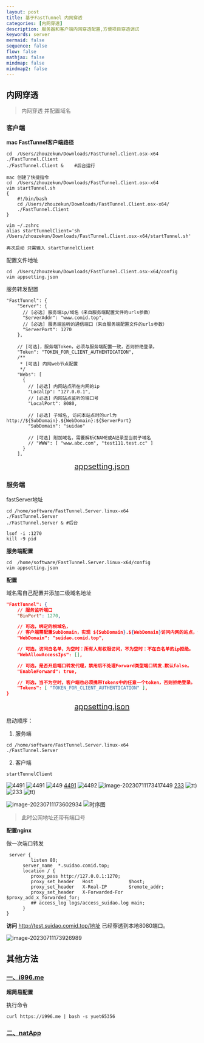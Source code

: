 ```yaml
---
layout: post
title: 基于FastTunnel 内网穿透
categories: [内网穿透]
description: 服务器和客户端内网穿透配置,方便项目穿透调试
keywords: server
mermaid: false
sequence: false
flow: false
mathjax: false
mindmap: false
mindmap2: false
---
```

## 内网穿透

>  内网穿透 并配置域名

### 客户端

**mac FastTunnel客户端路径**

```shell
cd  /Users/zhouzekun/Downloads/FastTunnel.Client.osx-x64
./FastTunnel.Client 
./FastTunnel.Client &    #后台运行

mac 创建了快捷指令 
cd  /Users/zhouzekun/Downloads/FastTunnel.Client.osx-x64
vim startTunnel.sh
{
    #!/bin/bash
    cd /Users/zhouzekun/Downloads/FastTunnel.Client.osx-x64/
    ./FastTunnel.Client
}

vim ~/.zshrc
alias startTunnelClient='sh /Users/zhouzekun/Downloads/FastTunnel.Client.osx-x64/startTunnel.sh'

再次启动 只需输入 startTunnelClient
```

配置文件地址

```shell
cd  /Users/zhouzekun/Downloads/FastTunnel.Client.osx-x64/config
vim appsetting.json

```

服务转发配置

```shell
"FastTunnel": {
    "Server": {
      // [必选] 服务端ip/域名（来自服务端配置文件的urls参数）
      "ServerAddr": "www.comid.top",
      // [必选] 服务端监听的通信端口（来自服务端配置文件的urls参数）
      "ServerPort": 1270
    },

    // [可选]，服务端Token，必须与服务端配置一致，否则拒绝登录。
    "Token": "TOKEN_FOR_CLIENT_AUTHENTICATION",
    /**
     * [可选] 内网web节点配置
     */
    "Webs": [
      {
        // [必选] 内网站点所在内网的ip
        "LocalIp": "127.0.0.1",
        // [必选] 内网站点监听的端口号
        "LocalPort": 8080,

        // [必选] 子域名, 访问本站点时的url为 http://${SubDomain}.${WebDomain}:${ServerPort}
        "SubDomain": "suidao"

        // [可选] 附加域名，需要解析CNAME或A记录至当前子域名
        // "WWW": [ "www.abc.com", "test111.test.cc" ]
      }
    ],
```

<center style="font-size:20px;color:#FFFFF;text-decoration:underline">appsetting.json</center> 

### 服务端

fastServer地址

```shell
cd /home/software/FastTunnel.Server.linux-x64
./FastTunnel.Server
./FastTunnel.Server & #后台

lsof -i :1270
kill -9 pid
```

**服务端配置**

```shell
cd  /home/software/FastTunnel.Server.linux-x64/config
vim appsetting.json
```

**配置**

域名需自己配置并添加二级域名地址

```json
"FastTunnel": {
    // 服务监听端口
    "BinPort": 1270,

    // 可选，绑定的根域名，
    // 客户端需配置SubDomain，实现 ${SubDomain}.${WebDomain}访问内网的站点，注意：需要通过域名访问网站时必选。
    "WebDomain": "suidao.comid.top",

    // 可选，访问白名单，为空时：所有人有权限访问，不为空时：不在白名单的ip拒绝。
    "WebAllowAccessIps": [],

    // 可选，是否开启端口转发代理，禁用后不处理Forward类型端口转发.默认false。
    "EnableForward": true,

    // 可选，当不为空时，客户端也必须携带Tokens中的任意一个token，否则拒绝登录。
    "Tokens": [ "TOKEN_FOR_CLIENT_AUTHENTICATION" ],
}
```

<center style="font-size:20px;color:#FFFFF;text-decoration:underline">appsetting.json</center> 

启动顺序：

1. 服务端

```shell
cd /home/software/FastTunnel.Server.linux-x64
./FastTunnel.Server
```

2. 客户端

```shell
startTunnelClient
```
![4491](http://image.comid.top/image/202305120032141)
![4491](http://images.comid.top/image/202305120032141)
![449](http://image.comid.top/image/202307111734548.png)
[4491](http://image.comid.top/image/202307111734548.png)
![4492](http://images.comid.top/image/202307111734548.png)
![image-20230711173417449](http://images.comid.top/image/202307111734548.png)
[233](https://www.baidu.com/link?url=A5BWk2g2Fv5Pn8l-ywW6a_lHRE2_gh8tW4CB-bmTzEtcKhERIbC2qkAvE_zgrTfenTBiDrHEOH57oh6lCBK_nTkG_1_ABx_JyAnjr_31rtEOtYQ49niKS96mQiIVFcKGPHnlByxEJ4Ge13Xvy2mNdZqemo5DZJRYckI2m3fXj8jZIb3CI3dXFKgF7otPv_G_9pUYJx9nnLySWG3s5HTtmb_ybZmDO48hw9xqDPDCjaCHNmcrJ_1zJcmi4rtQ-sg5-_GJG0pzji1VLca84-7-IRwSc1DQaC7VqQV2XF-S2agQLCX-EbY9Bf0-_54lfLcZ6pRUVCCuBWSU88SO8bbRGdNh0rbmDIM8tIbflLpbPNKmNxGbmDZlNSUhMC8fQ0mCpIZJ2TOXHlywqSGWc4FeFTpvelZSQoyoEax__VVDZFWAyOCmmzvKpxTPXi5BmjFv0E53NoJkjphWNbmMKsTcuLBDZ3ExwCBaLUzYTGIRRyZgsNlZu2mMYlhzKv4QSeOC2SpaB32v6_NjpzFrABsnC8-huxLA9DIbBm0FI-itoWGWwkQbHrjrbpns9Bb3flq_DjW2O-tK4tE2Wv0tyAtgFEa7rl0UT7sb88BDnd38idjrJd34CVYLX1t_9Tp9ADkh9W-yLZauKJ6DcyeuuKI0pK&wd=&eqid=dd7fc0870004840c0000000564ad383a)
![tt](https://mmbiz.qpic.cn/mmbiz_png/uL371281oDF1pkYdc953Rh1YkibbNWs6W44iaAODv6YdicY0SiaWwE54xAt5uSfzGI2UiagoNMTq0PpHFBsyTBWfNIA/640?wx_fmt=png&wxfrom=5&wx_lazy=1&wx_co=1))
![233](https://www.baidu.com/link?url=A5BWk2g2Fv5Pn8l-ywW6a_lHRE2_gh8tW4CB-bmTzEtcKhERIbC2qkAvE_zgrTfenTBiDrHEOH57oh6lCBK_nTkG_1_ABx_JyAnjr_31rtEOtYQ49niKS96mQiIVFcKGPHnlByxEJ4Ge13Xvy2mNdZqemo5DZJRYckI2m3fXj8jZIb3CI3dXFKgF7otPv_G_9pUYJx9nnLySWG3s5HTtmb_ybZmDO48hw9xqDPDCjaCHNmcrJ_1zJcmi4rtQ-sg5-_GJG0pzji1VLca84-7-IRwSc1DQaC7VqQV2XF-S2agQLCX-EbY9Bf0-_54lfLcZ6pRUVCCuBWSU88SO8bbRGdNh0rbmDIM8tIbflLpbPNKmNxGbmDZlNSUhMC8fQ0mCpIZJ2TOXHlywqSGWc4FeFTpvelZSQoyoEax__VVDZFWAyOCmmzvKpxTPXi5BmjFv0E53NoJkjphWNbmMKsTcuLBDZ3ExwCBaLUzYTGIRRyZgsNlZu2mMYlhzKv4QSeOC2SpaB32v6_NjpzFrABsnC8-huxLA9DIbBm0FI-itoWGWwkQbHrjrbpns9Bb3flq_DjW2O-tK4tE2Wv0tyAtgFEa7rl0UT7sb88BDnd38idjrJd34CVYLX1t_9Tp9ADkh9W-yLZauKJ6DcyeuuKI0pK&wd=&eqid=dd7fc0870004840c0000000564ad383a)
![tt](https://mmbiz.qpic.cn/mmbiz_png/uL371281oDF1pkYdc953Rh1YkibbNWs6W44iaAODv6YdicY0SiaWwE54xAt5uSfzGI2UiagoNMTq0PpHFBsyTBWfNIA/640?wx_fmt=png&wxfrom=5&wx_lazy=1&wx_co=1))

![image-20230711173602934](http://images.comid.top/image/202307111736967.png)
![时序图](https://p1-jj.byteimg.com/tos-cn-i-t2oaga2asx/gold-user-assets/2018/1/3/160b9fd026a57728~tplv-t2oaga2asx-image.image)



> 此时公网地址还带有端口号

**配置nginx**

做一次端口转发

```shell
 server {
         listen 80;
      server_name  *.suidao.comid.top;
      location / {
         proxy_pass http://127.0.0.1:1270;
         proxy_set_header   Host             $host;
         proxy_set_header   X-Real-IP        $remote_addr;
         proxy_set_header   X-Forwarded-For  $proxy_add_x_forwarded_for;
         ## access_log logs/access_suidao.log main;
      }
}
```

**访问** http://test.suidao.comid.top/地址 已经穿透到本地8080端口。

![image-20230711173926989](http://images.comid.top/image/202307111739042.png)
## 其他方法

### [一、i996.me](https://www.i996.me/)

**超简易配置**

执行命令

```shell
curl https://i996.me | bash -s yuet65356
```

###  [二、natApp](https://natapp.cn/)





